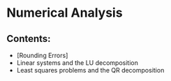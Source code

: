 # Numerical Analysis

## Contents:

- [Rounding Errors]
- Linear systems and the LU decomposition
- Least squares problems and the QR decomposition
